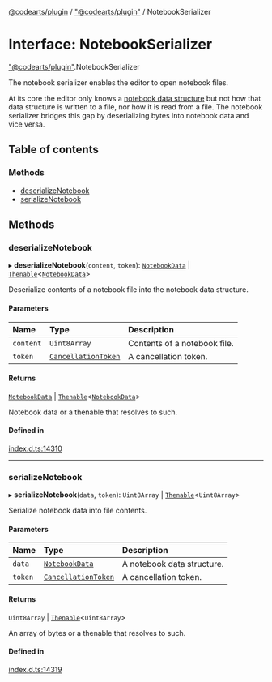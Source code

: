 [@codearts/plugin](../README.md) / ["@codearts/plugin"](../modules/_codearts_plugin_.md) / NotebookSerializer

# Interface: NotebookSerializer

["@codearts/plugin"](../modules/_codearts_plugin_.md).NotebookSerializer

The notebook serializer enables the editor to open notebook files.

At its core the editor only knows a [notebook data structure](../classes/codearts_plugin_.NotebookData.md) but not
how that data structure is written to a file, nor how it is read from a file. The
notebook serializer bridges this gap by deserializing bytes into notebook data and
vice versa.

## Table of contents

### Methods

- [deserializeNotebook](codearts_plugin_.NotebookSerializer.md#deserializenotebook)
- [serializeNotebook](codearts_plugin_.NotebookSerializer.md#serializenotebook)

## Methods

### deserializeNotebook

▸ **deserializeNotebook**(`content`, `token`): [`NotebookData`](../classes/codearts_plugin_.NotebookData.md) \| [`Thenable`](Thenable.md)<[`NotebookData`](../classes/codearts_plugin_.NotebookData.md)\>

Deserialize contents of a notebook file into the notebook data structure.

#### Parameters

| Name | Type | Description |
| :------ | :------ | :------ |
| `content` | `Uint8Array` | Contents of a notebook file. |
| `token` | [`CancellationToken`](codearts_plugin_.CancellationToken.md) | A cancellation token. |

#### Returns

[`NotebookData`](../classes/codearts_plugin_.NotebookData.md) \| [`Thenable`](Thenable.md)<[`NotebookData`](../classes/codearts_plugin_.NotebookData.md)\>

Notebook data or a thenable that resolves to such.

#### Defined in

[index.d.ts:14310](https://github.com/xyz-fish/cloudide-plugin-api/blob/9927cd6/index.d.ts#L14310)

___

### serializeNotebook

▸ **serializeNotebook**(`data`, `token`): `Uint8Array` \| [`Thenable`](Thenable.md)<`Uint8Array`\>

Serialize notebook data into file contents.

#### Parameters

| Name | Type | Description |
| :------ | :------ | :------ |
| `data` | [`NotebookData`](../classes/codearts_plugin_.NotebookData.md) | A notebook data structure. |
| `token` | [`CancellationToken`](codearts_plugin_.CancellationToken.md) | A cancellation token. |

#### Returns

`Uint8Array` \| [`Thenable`](Thenable.md)<`Uint8Array`\>

An array of bytes or a thenable that resolves to such.

#### Defined in

[index.d.ts:14319](https://github.com/xyz-fish/cloudide-plugin-api/blob/9927cd6/index.d.ts#L14319)
